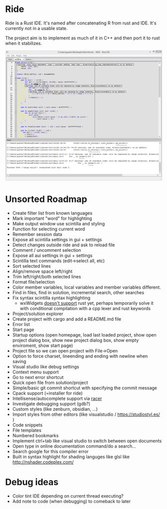 # Ride
Ride is a Rust IDE. It's named after concatenating R from rust and IDE. It's currently not in a usable state.

The project aim is to implement as much of it in C++ and then port it to rust when it stabilizes.

![screenshot](screenshots/1.png)

# Unsorted Roadmap

* Create filter list from known languages
* Mark important "word" for highlighting
* Make output window use scintilla and styling
* Function for selecting current word
* Remember session data
* Expose all scintilla settings in gui + settings
* Detect changes outside ride and ask to reload file
* Comment / uncomment selection
* Expose all aui settings in gui + settings
* Scintilla text commands (edit->select all, etc)
* Sort selected lines
* Align/remove space left/right
* Trim left/right/both selected lines
* Format file/selection
* Color member variables, local variables and member variables different.
* Find in files, find in solution, incremental search, other searches
* Fix syntax scintilla syntax highlighting
	- wxWidgets [doesn't support](http://trac.wxwidgets.org/ticket/16776)  rust yet, perhaps temporarily solve it with conditional compilation with a cpp lexer and rust keywords
* Project/solution explorer
* Create project with cargo and add a README.md file
* Error list
* Start page
* Startup options (open homepage, load last loaded project, show open project dialog box, show new project dialog box, show empty enviroment, show start page)
* Project file so we can open project with File->Open
* Option to force charset, lineending and ending with newline when saving
* Visual studio like debug settings
* Context menu support
* Go to next error shortcut
* Quick open file from solution/project
* Simple/basic git commit shortcut with specifying the commit message
* Cpack support (=installer for ride)
* Intellisense/autocomplete support via [racer](https://github.com/phildawes/racer)
* Investigate debugging support (gdb?)
* Custom styles (like zenburn, obsidian, ...)
* Import styles from other editors (like visualstudio / https://studiostyl.es/ )
* Code snippets
* File templates
* Numbered bookmarks
* Implement ctrl+tab like visual studio to switch between open documents
* Open type in online documentation command/do a search...
* Search google for this compiler error
* Built in syntax highlight for shading languges like glsl like http://nshader.codeplex.com/

# Debug ideas

- Color tint IDE depending on current thread executing?
- Add note to code (when debugging) to comeback to later
